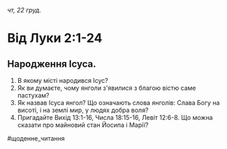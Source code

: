 
_чт, 22 груд._

# Від Луки 2:1-24

## Народження Ісуса.
1. В якому місті народився Ісус?
2. Як ви думаєте, чому янголи з'явилися з благою вістю саме пастухам?
3. Як назвав Ісуса янгол? Що означають слова янголів: Слава Богу на висоті, і на землі мир, у людях добра воля?
4. Пригадайте Вихід 13:1-16, Числа 18:15-16, Левіт 12:6-8. Що можна сказати про майновий стан Йосипа і Марії?

#щоденне_читання
